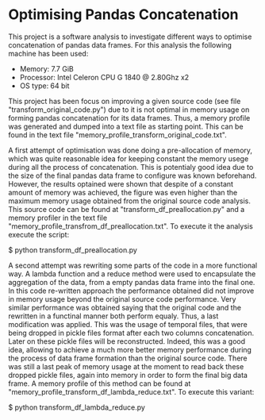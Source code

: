 # Optimising Pandas Concatenation

This project is a software analysis to investigate different ways to optimise concatenation of pandas data frames. For this analysis the following machine has been used:

* Memory: 7.7 GiB
* Processor: Intel Celeron CPU G 1840 @ 2.80Ghz x2
* OS type: 64 bit

This project has been focus on improving a given source code (see file "transform_original_code.py") due to it is not optimal in memory usage on forming pandas concatenation for its data frames. Thus, a memory profile was generated and dumped into a text file as starting point. This can be found in the text file "memory_profile_transform_original_code.txt".

A first attempt of optimisation was done doing a pre-allocation of memory, which was quite reasonable idea for keeping constant the memory usege during all the process of concatenation. This is potentialy good idea due to the size of the final pandas data frame to configure was known beforehand. However, the results optained were shown that despite of a constant amount of memory was achieved, the figure was even higher than the maximum memory usage obtained from the original source code analysis. This source code can be found at "transform_df_preallocation.py" and a memory profiler in the text file "memory_profile_transfrom_df_preallocation.txt". To execute it the analysis execute the script:

$ python transform_df_preallocation.py

A second attempt was rewriting some parts of the code in a more functional way. A lambda function and a reduce method were used to encapsulate the aggregation of the data, from a empty pandas data frame into the final one. In this code re-written approach the performance obtained did not improve in memory usage beyond the original source code performance. Very similar performance was obtained saying that the original code and the rewritten in a functinal manner both perform equaly. Thus, a last modification was applied. This was the usage of temporal files, that were being dropped in pickle files format after each two  columns concatenation. Later on these pickle files will be reconstructed. Indeed, this was a good idea, allowing to achieve a much more better memory performance during the process of data frame formation than the original source code. There was still a last peak of memory usage at the moment to read back these dropped pickle files, again into memory in order to form the final big data frame. A memory profile of this method can be found at "memory_profile_transform_df_lambda_reduce.txt". To execute this variant:

$ python transform_df_lambda_reduce.py


